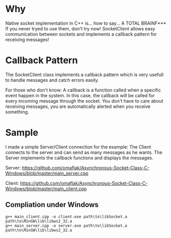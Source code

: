 # Why
Native socket implementation in C++ is... how to say... A TOTAL BRAINF***
If you never tryed to use them, don't try now!
SocketClient allows easy communication between sockets and implements a callback pattern for receiving messages!

# Callback Pattern
The SocketClient class implements a callback pattern which is very usefull to handle messages and catch errors easily.

For those who don't know: A callback is a function called when a specific event happen in the system. In this case, the callback will be called for every incoming message through the socket. You don't have to care about receiving messages, you are automatically 
alerted when you receive something.

# Sample

I made a simple Server/Client connection for the example: The Client connects to the server and can send as many messages as he wants.
The Server implements the callback functions and displays the messages.

Server: https://github.com/omaflak/Asynchronous-Socket-Class-C-Windows/blob/master/main_server.cpp

Client: https://github.com/omaflak/Asynchronous-Socket-Class-C-Windows/blob/master/main_client.cpp


## Compliation under Windows

    g++ main_client.cpp -o client.exe path\to\libSocket.a path\to\MinGW\lib\libws2_32.a
    g++ main_server.cpp -o server.exe path\to\libSocket.a path\to\MinGW\lib\libws2_32.a
